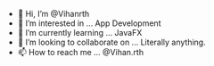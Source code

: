 - 👋 Hi, I’m @Vihanrth
- 👀 I’m interested in ... App Development 
- 🌱 I’m currently learning ... JavaFX
- 💞️ I’m looking to collaborate on ... Literally anything. 
- 📫 How to reach me ... @Vihan.rth

<!---
Vihanrth/Vihanrth is a ✨ special ✨ repository because its `README.md` (this file) appears on your GitHub profile.
You can click the Preview link to take a look at your changes.
--->
